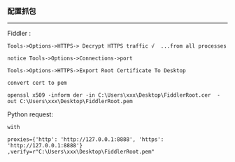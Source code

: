 
### 配置抓包
----

Fiddler :
    
    Tools->Options->HTTPS-> Decrypt HTTPS traffic √  ...from all processes
    
    notice Tools->Options->Connections->port
    
    Tools->Options->HTTPS->Export Root Certificate To Desktop
    
    convert cert to pem
    
    openssl x509 -inform der -in C:\Users\xxx\Desktop\FiddlerRoot.cer  -out C:\Users\xxx\Desktop\FiddlerRoot.pem
    
 
Python request:
    
    with 
    
    proxies={'http': 'http://127.0.0.1:8888', 'https': 'http://127.0.0.1:8888'}
    ,verify=r"C:\Users\xxx\Desktop\FiddlerRoot.pem"
    